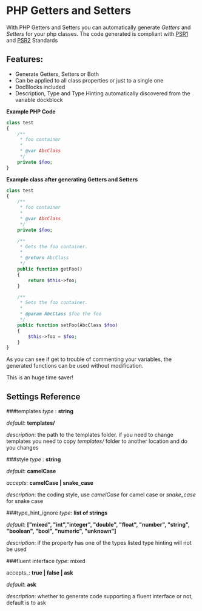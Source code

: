 PHP Getters and Setters
=======================


With PHP Getters and Setters you can automatically generate _Getters_ and _Setters_ for your php classes.
The code generated is compliant with [PSR1][1] and [PSR2][2] Standards



Features:
---------

* Generate Getters, Setters or Both
* Can be applied to all class properties or just to a single one
* DocBlocks included
* Description, Type and Type Hinting automatically discovered from the variable dockblock


**Example PHP Code**


```php
class test
{
    /**
     * foo container
     *
     * @var AbcClass
     */
    private $foo;
}
```

**Example class after generating Getters and Setters**

```php
class test
{
    /**
     * foo container
     *
     * @var AbcClass
     */
    private $foo;

    /**
     * Gets the foo container.
     *
     * @return AbcClass
     */
    public function getFoo()
    {
        return $this->foo;
    }

    /**
     * Sets the foo container.
     *
     * @param AbcClass $foo the foo
     */
    public function setFoo(AbcClass $foo)
    {
        $this->foo = $foo;
    }
}
```

As you can see if get to trouble of commenting your variables, the generated functions can be used without modification.

This is an huge time saver!

Settings Reference
------------------

###templates
_type_   : **string**

_default_: **templates/**

_description_: the path to the templates folder. if you need to change templates you need to copy  _templates/_ folder to another location and do you changes

###style
_type_   : **string**

_default_: **camelCase**

_accepts_: **camelCase | snake_case**

_description_: the coding style, use _camelCase_ for camel case or _snake_case_ for snake case

###type_hint_ignore
_type_: **list of strings**

_default_: **["mixed", "int","integer", "double", "float", "number", "string", "boolean", "bool", "numeric", "unknown"]**

_description_: if the property has one of the types listed type hinting will not be used

###fluent interface
_type_: mixed

accepts_: **true | false | ask**

_default_: **ask**

_description_: whether to generate code supporting a fluent interface or not, default is to ask

[1]: https://github.com/php-fig/fig-standards/blob/master/accepted/PSR-1-basic-coding-standard.md
[2]: https://github.com/php-fig/fig-standards/blob/master/accepted/PSR-2-coding-style-guide.md
